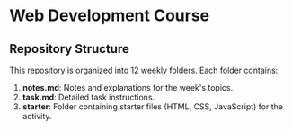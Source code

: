 # Web Development Course

## Repository Structure

This repository is organized into 12 weekly folders. Each folder contains:

1. **notes.md**: Notes and explanations for the week's topics.
2. **task.md**: Detailed task instructions.
3. **starter**: Folder containing starter files (HTML, CSS, JavaScript) for the activity.
